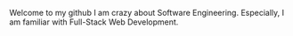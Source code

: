 Welcome to my github
I am crazy about Software Engineering.
Especially, I am familiar with Full-Stack Web Development.
